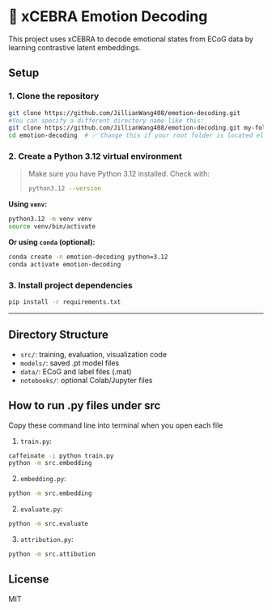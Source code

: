 # 🧠 xCEBRA Emotion Decoding

This project uses xCEBRA to decode emotional states from ECoG data by learning contrastive latent embeddings.

## Setup

### 1. Clone the repository

```bash
git clone https://github.com/JillianWang408/emotion-decoding.git 
#You can specify a different directory name like this:
git clone https://github.com/JillianWang408/emotion-decoding.git my-folder-path
cd emotion-decoding  # ✅ Change this if your root folder is located elsewhere
```

### 2. Create a Python 3.12 virtual environment

> Make sure you have Python 3.12 installed. Check with:
>
> ```bash
> python3.12 --version
> ```

**Using `venv`:**

```bash
python3.12 -m venv venv
source venv/bin/activate
```

**Or using `conda` (optional):**

```bash
conda create -n emotion-decoding python=3.12
conda activate emotion-decoding
```

### 3. Install project dependencies

```bash
pip install -r requirements.txt
```

---
## Directory Structure
- `src/`: training, evaluation, visualization code
- `models/`: saved .pt model files
- `data/`: ECoG and label files (.mat)
- `notebooks/`: optional Colab/Jupyter files

## How to run .py files under src
Copy these command line into terminal when you open each file

1. `train.py`: 
```bash
caffeinate -i python train.py
python -m src.embedding
```
2. `embedding.py`: 
```bash
python -m src.embedding
```
2. `evaluate.py`: 
```bash
python -m src.evaluate
```
3. `attribution.py`:
```bash
python -m src.attibution
```

## License
MIT
